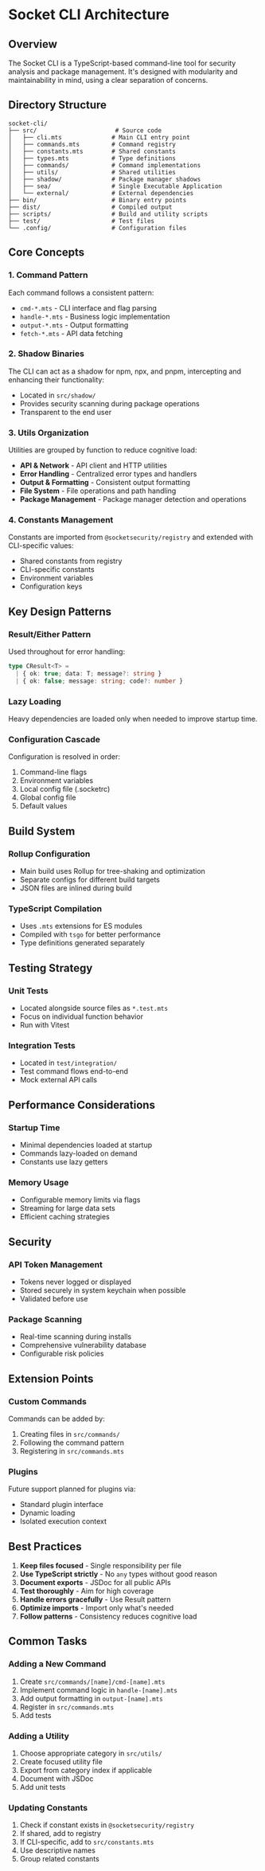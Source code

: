# Socket CLI Architecture

## Overview

The Socket CLI is a TypeScript-based command-line tool for security analysis and package management. It's designed with modularity and maintainability in mind, using a clear separation of concerns.

## Directory Structure

```
socket-cli/
├── src/                      # Source code
│   ├── cli.mts              # Main CLI entry point
│   ├── commands.mts         # Command registry
│   ├── constants.mts        # Shared constants
│   ├── types.mts            # Type definitions
│   ├── commands/            # Command implementations
│   ├── utils/               # Shared utilities
│   ├── shadow/              # Package manager shadows
│   ├── sea/                 # Single Executable Application
│   └── external/            # External dependencies
├── bin/                     # Binary entry points
├── dist/                    # Compiled output
├── scripts/                 # Build and utility scripts
├── test/                    # Test files
└── .config/                 # Configuration files
```

## Core Concepts

### 1. Command Pattern
Each command follows a consistent pattern:
- `cmd-*.mts` - CLI interface and flag parsing
- `handle-*.mts` - Business logic implementation
- `output-*.mts` - Output formatting
- `fetch-*.mts` - API data fetching

### 2. Shadow Binaries
The CLI can act as a shadow for npm, npx, and pnpm, intercepting and enhancing their functionality:
- Located in `src/shadow/`
- Provides security scanning during package operations
- Transparent to the end user

### 3. Utils Organization
Utilities are grouped by function to reduce cognitive load:
- **API & Network** - API client and HTTP utilities
- **Error Handling** - Centralized error types and handlers
- **Output & Formatting** - Consistent output formatting
- **File System** - File operations and path handling
- **Package Management** - Package manager detection and operations

### 4. Constants Management
Constants are imported from `@socketsecurity/registry` and extended with CLI-specific values:
- Shared constants from registry
- CLI-specific constants
- Environment variables
- Configuration keys

## Key Design Patterns

### Result/Either Pattern
Used throughout for error handling:
```typescript
type CResult<T> =
  | { ok: true; data: T; message?: string }
  | { ok: false; message: string; code?: number }
```

### Lazy Loading
Heavy dependencies are loaded only when needed to improve startup time.

### Configuration Cascade
Configuration is resolved in order:
1. Command-line flags
2. Environment variables
3. Local config file (.socketrc)
4. Global config file
5. Default values

## Build System

### Rollup Configuration
- Main build uses Rollup for tree-shaking and optimization
- Separate configs for different build targets
- JSON files are inlined during build

### TypeScript Compilation
- Uses `.mts` extensions for ES modules
- Compiled with `tsgo` for better performance
- Type definitions generated separately

## Testing Strategy

### Unit Tests
- Located alongside source files as `*.test.mts`
- Focus on individual function behavior
- Run with Vitest

### Integration Tests
- Located in `test/integration/`
- Test command flows end-to-end
- Mock external API calls

## Performance Considerations

### Startup Time
- Minimal dependencies loaded at startup
- Commands lazy-loaded on demand
- Constants use lazy getters

### Memory Usage
- Configurable memory limits via flags
- Streaming for large data sets
- Efficient caching strategies

## Security

### API Token Management
- Tokens never logged or displayed
- Stored securely in system keychain when possible
- Validated before use

### Package Scanning
- Real-time scanning during installs
- Comprehensive vulnerability database
- Configurable risk policies

## Extension Points

### Custom Commands
Commands can be added by:
1. Creating files in `src/commands/`
2. Following the command pattern
3. Registering in `src/commands.mts`

### Plugins
Future support planned for plugins via:
- Standard plugin interface
- Dynamic loading
- Isolated execution context

## Best Practices

1. **Keep files focused** - Single responsibility per file
2. **Use TypeScript strictly** - No `any` types without good reason
3. **Document exports** - JSDoc for all public APIs
4. **Test thoroughly** - Aim for high coverage
5. **Handle errors gracefully** - Use Result pattern
6. **Optimize imports** - Import only what's needed
7. **Follow patterns** - Consistency reduces cognitive load

## Common Tasks

### Adding a New Command
1. Create `src/commands/[name]/cmd-[name].mts`
2. Implement command logic in `handle-[name].mts`
3. Add output formatting in `output-[name].mts`
4. Register in `src/commands.mts`
5. Add tests

### Adding a Utility
1. Choose appropriate category in `src/utils/`
2. Create focused utility file
3. Export from category index if applicable
4. Document with JSDoc
5. Add unit tests

### Updating Constants
1. Check if constant exists in `@socketsecurity/registry`
2. If shared, add to registry
3. If CLI-specific, add to `src/constants.mts`
4. Use descriptive names
5. Group related constants